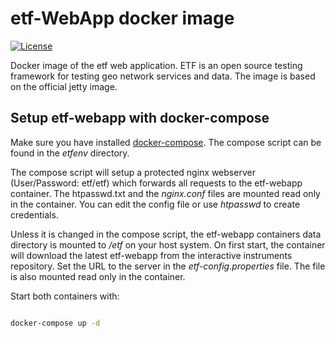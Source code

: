 # etf-WebApp docker image

[![License](https://img.shields.io/badge/license-Apache%202.0-blue.svg)](http://www.apache.org/licenses/LICENSE-2.0.html)

Docker image of the etf web application.
ETF is an open source testing framework for testing geo network services and data.
The image is based on the official jetty image.

## Setup etf-webapp with docker-compose
Make sure you have installed
[docker-compose](https://docs.docker.com/compose/install/). The compose script can be found in the _etfenv_ directory.

The compose script will setup a protected nginx webserver (User/Password: etf/etf)
which forwards all requests to the etf-webapp container. The htpasswd.txt and
the _nginx.conf_ files are mounted read only in the container.
You can edit the config file or use _htpasswd_ to create credentials.

Unless it is changed in the compose script, the etf-webapp containers
data directory is mounted to _/etf_ on your host system. On first start, the container will download
the latest etf-webapp from the interactive instruments repository.
Set the URL to the server in the _etf-config.properties_ file. The file is also mounted read only in the container.

Start both containers with:
```bash

docker-compose up -d
```
